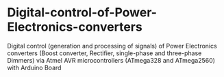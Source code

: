 # Digital-control-of-Power-Electronics-converters
Digital control (generation and processing of signals) of Power Electronics converters (Boost converter, Rectifier, single-phase and three-phase Dimmers) via Atmel AVR microcontrollers (ATmega328 and ATmega2560) with Arduino Board
